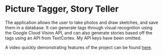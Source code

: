 # Picture Tagger, Story Teller
The application allows the user to take photos and draw sketches, and save them in a database. It can generate tags through visual recognition using the Google Cloud Vision API, and can also generate stories based off the tags using an API from TextCortex. My API keys have been omitted.

A video quickly demonstrating features of the project can be found [here](https://youtu.be/HZd45grchEA).

